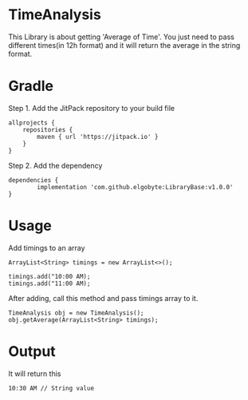 # TimeAnalysis
This Library is about getting 'Average of Time'. You just need to pass different times(in 12h format) and it will return the average in the string format.

# Gradle

Step 1. Add the JitPack repository to your build file

	allprojects {
		repositories {
			maven { url 'https://jitpack.io' }
		}
	}

Step 2. Add the dependency

	dependencies {
	        implementation 'com.github.elgobyte:LibraryBase:v1.0.0'
	}

# Usage

Add timings to an array
	
	ArrayList<String> timings = new ArrayList<>();

	timings.add("10:00 AM);
	timings.add("11:00 AM);

After adding, call this method and pass timings array to it.
	
	TimeAnalysis obj = new TimeAnalysis();
	obj.getAverage(ArrayList<String> timings);


# Output
It will return this
	
	10:30 AM // String value
